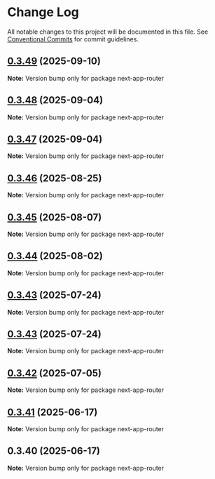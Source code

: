 # Change Log

All notable changes to this project will be documented in this file.
See [Conventional Commits](https://conventionalcommits.org) for commit guidelines.

## [0.3.49](https://github.com/hyperweb-io/interchain-kit/compare/next-app-router@0.3.48...next-app-router@0.3.49) (2025-09-10)

**Note:** Version bump only for package next-app-router

## [0.3.48](https://github.com/hyperweb-io/interchain-kit/compare/next-app-router@0.3.47...next-app-router@0.3.48) (2025-09-04)

**Note:** Version bump only for package next-app-router

## [0.3.47](https://github.com/hyperweb-io/interchain-kit/compare/next-app-router@0.3.46...next-app-router@0.3.47) (2025-09-04)

**Note:** Version bump only for package next-app-router

## [0.3.46](https://github.com/hyperweb-io/interchain-kit/compare/next-app-router@0.3.45...next-app-router@0.3.46) (2025-08-25)

**Note:** Version bump only for package next-app-router

## [0.3.45](https://github.com/cosmology-tech/interchain-kit/compare/next-app-router@0.3.44...next-app-router@0.3.45) (2025-08-07)

**Note:** Version bump only for package next-app-router

## [0.3.44](https://github.com/cosmology-tech/interchain-kit/compare/next-app-router@0.3.43...next-app-router@0.3.44) (2025-08-02)

**Note:** Version bump only for package next-app-router

## [0.3.43](https://github.com/cosmology-tech/interchain-kit/compare/next-app-router@0.3.43...next-app-router@0.3.43) (2025-07-24)

**Note:** Version bump only for package next-app-router

## [0.3.43](https://github.com/cosmology-tech/interchain-kit/compare/next-app-router@0.3.42...next-app-router@0.3.43) (2025-07-24)

**Note:** Version bump only for package next-app-router

## [0.3.42](https://github.com/hyperweb-io/interchain-kit/compare/next-app-router@0.3.41...next-app-router@0.3.42) (2025-07-05)

**Note:** Version bump only for package next-app-router

## [0.3.41](https://github.com/hyperweb-io/interchain-kit/compare/next-app-router@0.3.40...next-app-router@0.3.41) (2025-06-17)

**Note:** Version bump only for package next-app-router

## 0.3.40 (2025-06-17)

**Note:** Version bump only for package next-app-router
